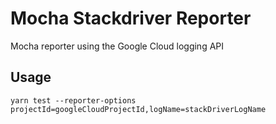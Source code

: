 # Mocha Stackdriver Reporter

Mocha reporter using the Google Cloud logging API

## Usage
`yarn test --reporter-options projectId=googleCloudProjectId,logName=stackDriverLogName`